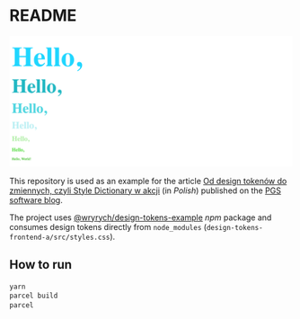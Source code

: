 # README

![](./promo.png)

This repository is used as an example for the article [Od design tokenów do zmiennych, czyli Style Dictionary w akcji](https://www.pgs-soft.com/pl/blog/od-design-tokenow-do-zmiennych-czyli-style-dictionary-w-akcji/) (in *Polish*) published on the [PGS software blog](https://www.pgs-soft.com/blog/).

The project uses [@wryrych/design-tokens-example](https://www.npmjs.com/package/@wryrych/design-tokens-example) *npm* package and consumes design tokens directly from `node_modules` (`design-tokens-frontend-a/src/styles.css`).

## How to run

```sh
yarn
parcel build
parcel
```
